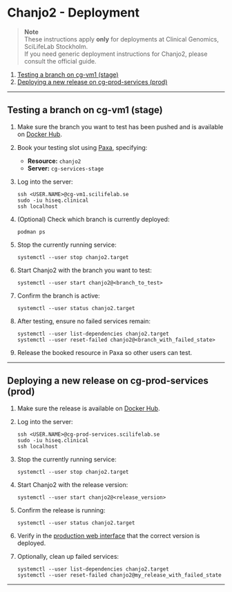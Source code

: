 # Chanjo2 - Deployment

> **Note**  
> These instructions apply **only** for deployments at Clinical Genomics, SciLifeLab Stockholm.  
> If you need generic deployment instructions for Chanjo2, please consult the official guide.

1. [ Testing a branch on cg-vm1 (stage) ](#cg-vm1-stage)
1. [ Deploying a new release on cg-prod-services (prod) ](#cg-prod)

---

<a name="cg-vm1-stage"></a>

## Testing a branch on cg-vm1 (stage)

1. Make sure the branch you want to test has been pushed and is available on [Docker Hub](https://hub.docker.com/repository/docker/clinicalgenomics/chanjo2-stage).
2. Book your testing slot using [Paxa](https://pax.scilifelab.se/), specifying:
   - **Resource:** `chanjo2`
   - **Server:** `cg-services-stage`
3. Log into the server:

   ```shell
   ssh <USER.NAME>@cg-vm1.scilifelab.se
   sudo -iu hiseq.clinical
   ssh localhost
   ```

4. (Optional) Check which branch is currently deployed:

   ```shell
   podman ps
   ```

5. Stop the currently running service:

   ```shell
   systemctl --user stop chanjo2.target
   ```

6. Start Chanjo2 with the branch you want to test:

   ```shell
   systemctl --user start chanjo2@<branch_to_test>
   ```

7. Confirm the branch is active:

   ```shell
   systemctl --user status chanjo2.target
   ```

8. After testing, ensure no failed services remain:

   ```shell
   systemctl --user list-dependencies chanjo2.target
   systemctl --user reset-failed chanjo2@<branch_with_failed_state>
   ```

9. Release the booked resource in Paxa so other users can test.

---

<a name="cg-prod"></a>

## Deploying a new release on cg-prod-services (prod)

1. Make sure the release is available on [Docker Hub](https://hub.docker.com/repository/docker/clinicalgenomics/chanjo2).
2. Log into the server:

   ```shell
   ssh <USER.NAME>@cg-prod-services.scilifelab.se
   sudo -iu hiseq.clinical
   ssh localhost
   ```

3. Stop the currently running service:

   ```shell
   systemctl --user stop chanjo2.target
   ```

4. Start Chanjo2 with the release version:

   ```shell
   systemctl --user start chanjo2@<release_version>
   ```

5. Confirm the release is running:

   ```shell
   systemctl --user status chanjo2.target
   ```

6. Verify in the [production web interface](https://chanjo2.scilifelab.se/) that the correct version is deployed.
7. Optionally, clean up failed services:

   ```shell
   systemctl --user list-dependencies chanjo2.target
   systemctl --user reset-failed chanjo2@my_release_with_failed_state
   ```

---